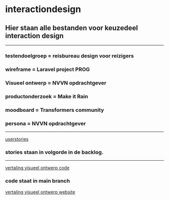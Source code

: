 # interactiondesign 
## Hier staan alle bestanden voor keuzedeel interaction design

---

### testendoelgroep = reisbureau design voor reizigers
### wireframe = Laravel project PROG
### Visueel ontwerp = NVVN opdrachtgever
### productonderzoek = Make it Rain
### moodboard = Transformers community
### persona = NVVN opdrachtgever


---


[userstories]( https://trello.com/b/lCToHUnu/f2m6bo-e-commerce)
### stories staan in volgorde in de backlog.

---

[vertaling visueel ontwerp code]( https://github.com/ScottZ2004/F2M6Wordpress)
### code staat in main branch

[vertaling visueel ontwerp website](https://31658.hosts1.ma-cloud.nl/StedelijkMuseum/)



